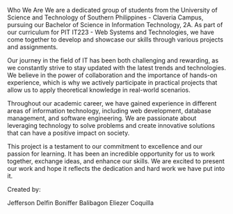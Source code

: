Who We Are
We are a dedicated group of students from the University of Science and Technology of Southern Philippines - Claveria Campus, pursuing our Bachelor of Science in Information Technology, 2A. As part of our curriculum for PIT IT223 - Web Systems and Technologies, we have come together to develop and showcase our skills through various projects and assignments.

Our journey in the field of IT has been both challenging and rewarding, as we constantly strive to stay updated with the latest trends and technologies. We believe in the power of collaboration and the importance of hands-on experience, which is why we actively participate in practical projects that allow us to apply theoretical knowledge in real-world scenarios.

Throughout our academic career, we have gained experience in different areas of information technology, including web development, database management, and software engineering. We are passionate about leveraging technology to solve problems and create innovative solutions that can have a positive impact on society.

This project is a testament to our commitment to excellence and our passion for learning. It has been an incredible opportunity for us to work together, exchange ideas, and enhance our skills. We are excited to present our work and hope it reflects the dedication and hard work we have put into it.

Created by:

Jefferson Delfin
Boniffer Balibagon
Eliezer Coquilla
